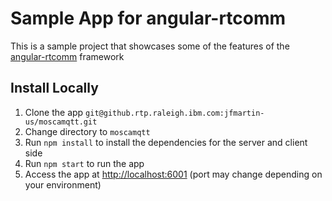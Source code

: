 # Sample App for angular-rtcomm
This is a sample project that showcases some of the features of the [angular-rtcomm](https://github.com/WASdev/lib.angular-rtcomm/) framework

## Install Locally
1. Clone the app `git@github.rtp.raleigh.ibm.com:jfmartin-us/moscamqtt.git`
2. Change directory to `moscamqtt`
3. Run `npm install` to install the dependencies for the server and client side
4. Run `npm start` to run the app
5. Access the app at [http://localhost:6001](http://localhost:6001) (port may change depending on your environment)
<!--## Deploy to bluemix-->

<!--[![Deploy to Bluemix](https://bluemix.net/deploy/button.png)](https://bluemix.net/deploy?repository=<https://github.rtp.raleigh.ibm.com/jfmartin-us/moscamqtt.git># [required])

<!-- OR -->

<!-- 1. Login to bluemix:  `cf login` -->
<!-- 2. push the app `cf push` -->
